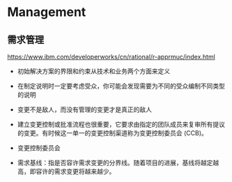 # Management

## 需求管理

https://www.ibm.com/developerworks/cn/rational/r-apprmuc/index.html

- 初始解决方案的界限和约束从技术和业务两个方面来定义
- 在制定说明时一定要考虑受众，你可能会发现需要为不同的受众编制不同类型的说明
- 变更不是敌人，而没有管理的变更才是真正的敌人
- 建立变更控制或批准流程也很重要，它要求由指定的团队成员来复审所有提议的变更。有时候这一单一的变更控制渠道称为变更控制委员会 (CCB)。



- 变更控制委员会
- 需求基线：指是否容许需求变更的分界线。随着项目的进展，基线将越定越高，即容许的需求变更将越来越少。
